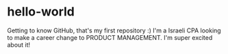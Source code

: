 # hello-world
Getting to know GitHub, that's my first repository :)
I'm a Israeli CPA looking to make a career change to PRODUCT MANAGEMENT. I'm super excited about it!

